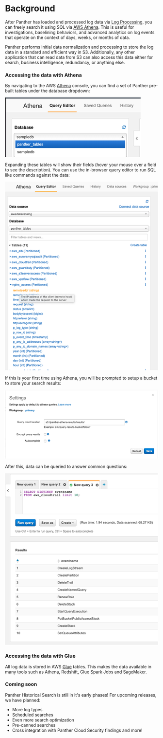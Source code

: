 # Background

After Panther has loaded and processed log data via [Log Processing](../log-analysis/log-processing/), you can freely search it using SQL via [AWS Athena](https://aws.amazon.com/athena/). This is useful for investigations, baselining behaviors, and advanced analytics on log events that operate on the context of days, weeks, or months of data.

Panther performs initial data normalization and processing to store the log data in a standard and efficient way in S3. Additionally, any other application that can read data from S3 can also access this data either for search, business intelligence, redundancy, or anything else.

### Accessing the data with Athena

By navigating to the AWS [Athena](https://console.aws.amazon.com/athena/home) console, you can find a set of Panther pre-built tables under the database dropdown:

![Athena Tables](../.gitbook/assets/screen-shot-2020-01-22-at-2.13.07-pm.png)

Expanding these tables will show their fields (hover your mouse over a field to see the description). You can use the in-browser query editor to run SQL like commands against the data:

![Athena Columns](../.gitbook/assets/AthenaTablesWithColumnDescriptions.png)

If this is your first time using Athena, you will be prompted to setup a bucket to store your search results:

![Athena Settings](../.gitbook/assets/screen-shot-2020-01-22-at-2.16.28-pm.png)

After this, data can be queried to answer common questions:

![Athena Query](../.gitbook/assets/screen-shot-2020-01-22-at-2.18.33-pm.png)

### Accessing the data with Glue

All log data is stored in AWS [Glue](https://aws.amazon.com/glue/) tables. This makes the data
available in many tools such as Athena, Redshift, Glue Spark Jobs and SageMaker.

### Coming soon

Panther Historical Search is still in it's early phases! For upcoming releases, we have planned:

- More log types
- Scheduled searches
- Even more search optimization
- Pre-canned searches
- Cross integration with Panther Cloud Security findings and more!
